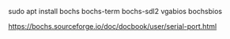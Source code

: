 sudo apt install bochs bochs-term bochs-sdl2 vgabios bochsbios

https://bochs.sourceforge.io/doc/docbook/user/serial-port.html

